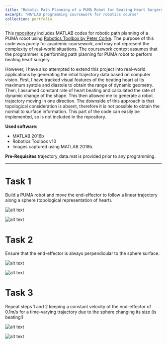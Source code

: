 ```yaml
---
title: "Robotic Path Planning of a PUMA Robot for Beating Heart Surgery"
excerpt: "MATLAB programming coursework for robotics course"
collection: portfolio
---
```


This [repository](https://github.com/changh95/MATLAB-Robot-Path-Planning) includes MATLAB codes for robotic path planning of a PUMA robot using [Robotics Toolbox by Peter Corke](http://petercorke.com/wordpress/toolboxes/robotics-toolbox). The purpose of this code was purely for academic coursework, and may not represent the complexity of real-world situations. The coursework context assumes that the programmer is performing path planning for PUMA robot to perform beating heart surgery.

However, I have also attempted to extend this project into real-world applications by generating the intial trajectory data based on computer vision. First, I have tracked visual features of the beating heart at its maximum systole and diastole to obtain the range of dynamic geometry. Then, I assumed constant rate of heart beating and calculated the rate of dynamic change of the shape. This then allowed me to generate a robot trajectory moving in one direction. The downside of this approach is that topological consideration is absent, therefore it is not possible to obtain the normal to surface information. This part of the code can easily be implemented, so is not included in the repository.

**Used software:**
* MATLAB 2016b
* Robotics Toolbox v10
* Images captured using MATLAB 2018b.

**Pre-Requisites**
trajectory_data.mat is provided prior to any programming.

-----------------

Task 1
====
Build a PUMA robot and move the end-effector to follow a linear trajectory along a sphere (topological representation of heart).

![alt text](https://github.com/changh95/MATLAB-Robot-Path-Planning/blob/master/1.png?raw=true)

![alt text](https://github.com/changh95/MATLAB-Robot-Path-Planning/blob/master/1_2.png?raw=true)

Task 2
====
Ensure that the end-effector is always perpendicular to the sphere surface.

![alt text](https://github.com/changh95/MATLAB-Robot-Path-Planning/blob/master/2.png?raw=true)

![alt text](https://github.com/changh95/MATLAB-Robot-Path-Planning/blob/master/2_2.png?raw=true)

Task 3
====
Repeat steps 1 and 2 keeping a constant velocity of the end-effector of 0.1m/s for a time-varying trajectory due to the sphere changing its size (is beating!)

![alt text](https://github.com/changh95/MATLAB-Robot-Path-Planning/blob/master/3.png?raw=true)

![alt text](https://github.com/changh95/MATLAB-Robot-Path-Planning/blob/master/3_2.png?raw=true)
